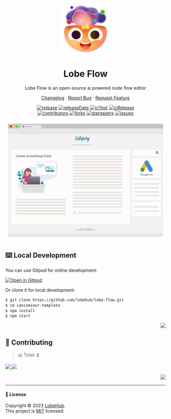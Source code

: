 <a name="readme-top"></a>

<div align="center">
  
<img width="160" src="https://raw.githubusercontent.com/lobehub/.github/main/profile/Logo.webp">

<h1>Lobe Flow</h1>

Lobe Flow is an open-source ai powered node flow editor 
  
[Changelog](./CHANGELOG.md) · [Report Bug][issues-url] · [Request Feature][issues-url]
  
<!-- SHIELD GROUP -->

[![release][release-shield]][release-url]
[![releaseDate][release-date-shield]][release-date-url]
[![ciTest][ci-test-shield]][ci-test-url]
[![ciRelease][ci-release-shield]][ci-release-url]
<br/>
[![contributors][contributors-shield]][contributors-url]
[![forks][forks-shield]][forks-url]
[![stargazers][stargazers-shield]][stargazers-url]
[![issues][issues-shield]][issues-url]
  
![](https://github.com/othneildrew/Best-README-Template/raw/master/images/screenshot.png)

</div>

## ⌨️ Local Development

You can use Gitpod for online development:

[![Open in Gitpod](https://gitpod.io/button/open-in-gitpod.svg)][gitpod-url]

Or clone it for local development:

```bash
$ git clone https://github.com/lobehub/lobe-flow.git
$ cd canisminor-template
$ npm install
$ npm start
```

<div align="right">

[![][back-to-top]](#readme-top)

</div>


## 🤝 Contributing

<!-- CONTRIBUTION GROUP -->

> 📊 Total: <kbd>**2**</kbd>

<a href="https://github.com/arvinxx" title="arvinxx">
  <img src="https://avatars.githubusercontent.com/u/28616219?v=4" width="50" />
</a>
<a href="https://github.com/actions-user" title="actions-user">
  <img src="https://avatars.githubusercontent.com/u/65916846?v=4" width="50" />
</a>

<!-- CONTRIBUTION END -->

<div align="right">

[![][back-to-top]](#readme-top)

</div>

---
#### 📝 License

Copyright © 2023 [LobeHub][profile-url]. <br />
This project is [MIT](./LICENSE) licensed. 


<!-- LINK GROUP -->

[profile-url]: https://github.com/lobehub
[issues-url]: https://github.com/lobehub/lobe-flow/issues/new/choose
[gitpod-url]: https://gitpod.io/#https://github.com/lobehub/lobe-flow

<!-- SHIELD LINK GROUP -->

[back-to-top]: https://img.shields.io/badge/-BACK_TO_TOP-151515?style=flat-square

<!-- release -->

[release-shield]: https://img.shields.io/npm/v/@lobehub/chat?label=%F0%9F%A4%AF%20NPM
[release-url]: https://www.npmjs.com/package/@lobehub/chat

<!-- releaseDate -->

[release-date-shield]: https://img.shields.io/github/release-date/lobehub/lobe-flow?style=flat
[release-date-url]: https://github.com/lobehub/lobe-flow/releases

<!-- ciTest -->

[ci-test-shield]: https://github.com/lobehub/lobe-flow/workflows/Test%20CI/badge.svg
[ci-test-url]: https://github.com/lobehub/lobe-flow/actions/workflows/test.yml

<!-- ciRelease -->

[ci-release-shield]: https://github.com/lobehub/lobe-flow/workflows/Release%20CI/badge.svg
[ci-release-url]: https://github.com/lobehub/lobe-flow/actions?query=workflow%3ARelease%20CI

<!-- contributors -->

[contributors-shield]: https://img.shields.io/github/contributors/lobehub/lobe-flow.svg?style=flat
[contributors-url]: https://github.com/lobehub/lobe-flow/graphs/contributors

<!-- forks -->

[forks-shield]: https://img.shields.io/github/forks/lobehub/lobe-flow.svg?style=flat
[forks-url]: https://github.com/lobehub/lobe-flow/network/members

<!-- stargazers -->

[stargazers-shield]: https://img.shields.io/github/stars/lobehub/lobe-flow.svg?style=flat
[stargazers-url]: https://github.com/lobehub/lobe-flow/stargazers

<!-- issues -->

[issues-shield]: https://img.shields.io/github/issues/lobehub/lobe-flow.svg?style=flat
[issues-url]: https://img.shields.io/github/issues/lobehub/lobe-flow.svg?style=flat
